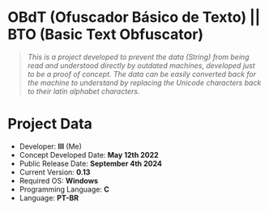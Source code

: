 # OBdT (Ofuscador Básico de Texto) || BTO (Basic Text Obfuscator)

> _This is a project developed to prevent the data (String) from being read and understood directly by outdated machines, developed just to be a proof of concept.
> The data can be easily converted back for the machine to understand by replacing the Unicode characters back to their latin alphabet characters._


# Project Data
- Developer: **III** (Me)
- Concept Developed Date: **May 12th 2022**
- Public Release Date: **September 4th 2024**
- Current Version: **0.13**
- Required OS: **Windows**
- Programming Language: **C**
- Language: **PT-BR**
